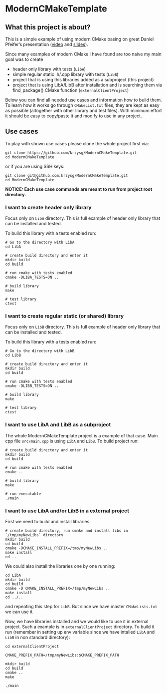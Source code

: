 # ModernCMakeTemplate

## What this project is about?
This is a simple example of using modern CMake basing on great Daniel Pfeifer’s presentation ([video](https://www.youtube.com/watch?v=bsXLMQ6WgIk) and [slides](https://github.com/boostcon/cppnow_presentations_2017/blob/master/05-19-2017_friday/effective_cmake__daniel_pfeifer__cppnow_05-19-2017.pdf)).

Since many examples of modern CMake I have found are too naive my main goal was to create
- header only library with tests (`LibA`) 
- simple regular static .h/.cpp library with tests (`LibB`)
- project that is using this libraries added as a subproject (this project)
- project that is using LibA/LibB after installation and is searching them via find_package() CMake function (`externalClientProject`)

Below you can find all needed use cases and information how to build them.
To learn how it works go through `CMakeList.txt` files, they are kept as easy as possible (altogether with other library and test files).
With minimum effort it should be easy to copy/paste it and modify to use in any project.


## Use cases
To play with shown use cases please clone the whole project first via:
```
git clone https://github.com/krzysg/ModernCMakeTemplate.git
cd ModernCMakeTemplate
```
or if you are using SSH keys:
```
git clone git@github.com:krzysg/ModernCMakeTemplate.git
cd ModernCMakeTemplate
```

**NOTICE: Each use case commands are meant to run from project root directory.**

### I want to create header only library
Focus only on `LibA` directory. This is full example of header only library that can be installed and tested.
 
To build this library with a tests enabled run:
```
# Go to the directory with LibA
cd LibA

# create build directory and enter it
mkdir build
cd build

# run cmake with tests enabled
cmake -DLIBA_TESTS=ON ..

# build library
make

# test library
ctest
```

### I want to create regular static (or shared) library
Focus only on `LibB` directory. This is full example of header only library that can be installed and tested.
 
To build this library with a tests enabled run:
```
# Go to the directory with LibB
cd LibB

# create build directory and enter it
mkdir build
cd build

# run cmake with tests enabled
cmake -DLIBB_TESTS=ON ..

# build library
make

# test library
ctest
```

### I want to use LibA and LibB as a subproject
The whole ModernCMakeTemplate project is a example of that case. Main cpp file `src/main.cpp` is using `LibA` and `LibB`.
To build project run:
```
# create build directory and enter it
mkdir build
cd build

# run cmake with tests enabled
cmake ..

# build library
make

# run executable
./main
```

### I want to use LibA and/or LibB in a external project
First we need to build and install libraries:
```
# create build directory, run cmake and install libs in `/tmp/myNewLibs` directory
mkdir build
cd build
cmake -DCMAKE_INSTALL_PREFIX=/tmp/myNewLibs ..
make install
cd ..
```

We could also install the libraries one by one running:
```
cd LibA
mkdir build
cd build
cmake -D CMAKE_INSTALL_PREFIX=/tmp/myNewLibs ..
make install
cd ../..
```

and repeating this step for `LibB`. But since we have master `CMakeLists.txt` we can use it.

Now, we have libraries installed and we would like to use it in external project. Such a example is in `externalClientProject` directory.
To build it run (remember in setting up env variable since we have intalled `LibA` and `LibB` in non standard directory):
```
cd externalClientProject

CMAKE_PREFIX_PATH=/tmp/myNewLibs:$CMAKE_PREFIX_PATH

mkdir build
cd build
cmake ..
make

./main

```
